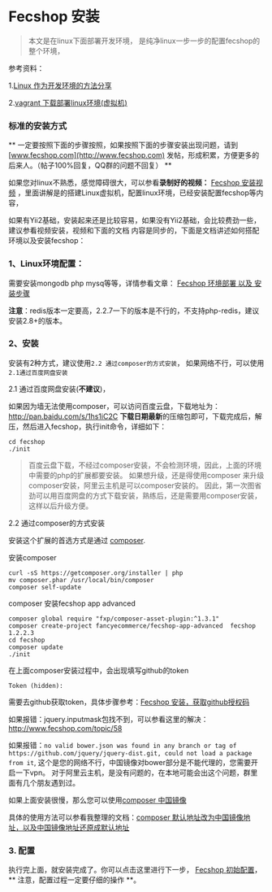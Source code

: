 Fecshop 安装
==================

> 本文是在linux下面部署开发环境， 
> 是纯净linux一步一步的配置fecshop的整个环境，



参考资料：

1.[Linux 作为开发环境的方法分享](http://www.fancyecommerce.com/2016/08/30/linux-%E4%BD%9C%E4%B8%BA%E5%BC%80%E5%8F%91%E7%8E%AF%E5%A2%83%E7%9A%84%E6%96%B9%E6%B3%95%E5%88%86%E4%BA%AB/)

2.[vagrant 下载部署linux环境(虚拟机)](http://www.fancyecommerce.com/2016/09/22/vagrant-%E4%B8%8B%E8%BD%BD%E9%83%A8%E7%BD%B2linux%E7%8E%AF%E5%A2%83/)




### 标准的安装方式


** 一定要按照下面的步骤按照，如果按照下面的步骤安装出现问题，请到[www.fecshop.com](http://www.fecshop.com)
发帖，形成积累，方便更多的后来人。（帖子100%回复，QQ群的问题不回复） **

如果您对linux不熟悉，感觉障碍很大，可以参看**录制好的视频：**
[Fecshop 安装视频](http://www.fecshop.com/doc/fecshop-guide/instructions/cn-1.0/guide-fecshop_video_install.html)
，里面讲解是的搭建Linux虚拟机，配置linux环境，已经安装配置fecshop等内容，

如果有Yii2基础，安装起来还是比较容易，如果没有Yii2基础，会比较费劲一些，
建议参看视频安装，视频和下面的文档
内容是同步的，下面是文档讲述如何搭配环境以及安装fecshop：

### 1、Linux环境配置：

需要安装mongodb php mysq等等，详情参看文章：
[Fecshop 环境部署 以及 安装步骤](http://www.fancyecommerce.com/2017/03/06/%E7%8E%AF%E5%A2%83%E9%83%A8%E7%BD%B2/)

**注意**：redis版本一定要高，2.2.7一下的版本是不行的，不支持php-redis，建议安装2.8+的版本。


### 2、安装 

安装有2种方式，建议使用`2.2 通过composer的方式安装`，
如果网络不行，可以使用 `2.1通过百度网盘安装 `

2.1 通过百度网盘安装(**不建议**)，

如果因为墙无法使用composer，可以访问百度云盘，下载地址为：http://pan.baidu.com/s/1hs1iC2C
**下载日期最新**的压缩包即可，下载完成后，解压，然后进入fecshop，执行init命令，详细如下：

```
cd fecshop   
./init
```

> 百度云盘下载，不经过composer安装，不会检测环境，因此，上面的环境中需要的php的扩展都要安装。
> 如果想升级，还是得使用composer 来升级
> composer安装，阿里云主机是可以composer安装的。
> 因此，第一次图省劲可以用百度网盘的方式下载安装，熟练后，还是需要用composer安装，
> 这样以后升级方便。

2.2 通过composer的方式安装

安装这个扩展的首选方式是通过 [composer](http://getcomposer.org/download/).

安装composer

```
curl -sS https://getcomposer.org/installer | php
mv composer.phar /usr/local/bin/composer
composer self-update
```


composer 安装fecshop app advanced

```
composer global require "fxp/composer-asset-plugin:^1.3.1"
composer create-project fancyecommerce/fecshop-app-advanced  fecshop 1.2.2.3
cd fecshop
composer update    
./init
```

在上面composer安装过程中，会出现填写github的token

```
Token (hidden):
```

需要去github获取token，具体步骤参考：[Fecshop 安装，获取github授权码](http://www.fecshop.com/topic/412)

如果报错：jquery.inputmask包找不到，可以参看这里的解决：http://www.fecshop.com/topic/58

如果报错：`no valid bower.json was found in any branch or tag of https://github.com/jquery/jquery-dist.git, could not load a package from it`,
这个是您的网络不行，中国镜像对bower部分是不能代理的，您需要开启一下vpn。
对于阿里云主机，是没有问题的，在本地可能会出这个问题，群里面有几个朋友遇到过。

如果上面安装很慢，那么您可以使用[composer 中国镜像](https://pkg.phpcomposer.com/)

具体的使用方法可以参看我整理的文档：[composer 默认地址改为中国镜像地址，以及中国镜像地址还原成默认地址](http://www.fancyecommerce.com/2017/04/19/composer-%E9%BB%98%E8%AE%A4%E5%9C%B0%E5%9D%80%E6%94%B9%E4%B8%BA%E4%B8%AD%E5%9B%BD%E9%95%9C%E5%83%8F%E5%9C%B0%E5%9D%80%EF%BC%8C%E4%BB%A5%E5%8F%8A%E4%B8%AD%E5%9B%BD%E9%95%9C%E5%83%8F%E5%9C%B0%E5%9D%80/)



### 3. 配置

执行完上面，就安装完成了。你可以点击这里进行下一步，
[Fecshop 初始配置](fecshop-about-config.md)，
** 注意，配置过程一定要仔细的操作 **。


